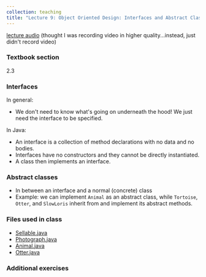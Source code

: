 ```yaml
---
collection: teaching
title: "Lecture 9: Object Oriented Design: Interfaces and Abstract Classes"
---
```


[lecture audio](https://lgw2.github.io/teaching/csci132-fall-2022/lectures/day9.mp4) (thought I was recording video in higher quality...instead,
just didn't record video)

### Textbook section
2.3

### Interfaces
In general:
* We don't need to know what's going on underneath the hood! We just need the
	interface to be specified.

In Java:
* An interface is a collection of method declarations with no data and no
	bodies.
* Interfaces have no constructors and they cannot be directly instantiated.
* A class then implements an interface.

### Abstract classes
* In between an interface and a normal (concrete) class
* Example: we can implement `Animal` as an abstract class, while `Tortoise`, `Otter`, and
	`SlowLoris` inherit from and implement its abstract methods.

### Files used in class
* [Sellable.java](https://lgw2.github.io/teaching/csci132-fall-2022/lectures/Sellable.java)
* [Photograph.java](https://lgw2.github.io/teaching/csci132-fall-2022/lectures/Photograph.java)
* [Animal.java](https://lgw2.github.io/teaching/csci132-fall-2022/lectures/Animal.java)
* [Otter.java](https://lgw2.github.io/teaching/csci132-fall-2022/lectures/Otter.java)

### Additional exercises


